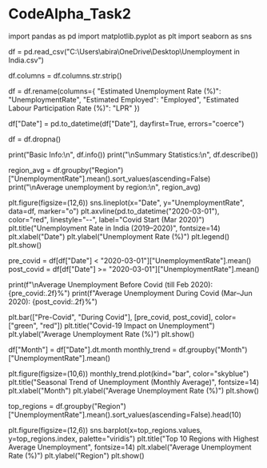 # CodeAlpha_Task2
import pandas as pd
import matplotlib.pyplot as plt
import seaborn as sns


df = pd.read_csv("C:\\Users\\abira\\OneDrive\\Desktop\\Unemployment in India.csv")


df.columns = df.columns.str.strip()


df = df.rename(columns={
    "Estimated Unemployment Rate (%)": "UnemploymentRate",
    "Estimated Employed": "Employed",
    "Estimated Labour Participation Rate (%)": "LPR"
})


df["Date"] = pd.to_datetime(df["Date"], dayfirst=True, errors="coerce")


df = df.dropna()

print("Basic Info:\n", df.info())
print("\nSummary Statistics:\n", df.describe())

region_avg = df.groupby("Region")["UnemploymentRate"].mean().sort_values(ascending=False)
print("\nAverage unemployment by region:\n", region_avg)


plt.figure(figsize=(12,6))
sns.lineplot(x="Date", y="UnemploymentRate", data=df, marker="o")
plt.axvline(pd.to_datetime("2020-03-01"), color="red", linestyle="--", label="Covid Start (Mar 2020)")
plt.title("Unemployment Rate in India (2019–2020)", fontsize=14)
plt.xlabel("Date")
plt.ylabel("Unemployment Rate (%)")
plt.legend()
plt.show()


pre_covid = df[df["Date"] < "2020-03-01"]["UnemploymentRate"].mean()
post_covid = df[df["Date"] >= "2020-03-01"]["UnemploymentRate"].mean()

print(f"\nAverage Unemployment Before Covid (till Feb 2020): {pre_covid:.2f}%")
print(f"Average Unemployment During Covid (Mar–Jun 2020): {post_covid:.2f}%")

plt.bar(["Pre-Covid", "During Covid"], [pre_covid, post_covid], color=["green", "red"])
plt.title("Covid-19 Impact on Unemployment")
plt.ylabel("Average Unemployment Rate (%)")
plt.show()


df["Month"] = df["Date"].dt.month
monthly_trend = df.groupby("Month")["UnemploymentRate"].mean()

plt.figure(figsize=(10,6))
monthly_trend.plot(kind="bar", color="skyblue")
plt.title("Seasonal Trend of Unemployment (Monthly Average)", fontsize=14)
plt.xlabel("Month")
plt.ylabel("Average Unemployment Rate (%)")
plt.show()


top_regions = df.groupby("Region")["UnemploymentRate"].mean().sort_values(ascending=False).head(10)

plt.figure(figsize=(12,6))
sns.barplot(x=top_regions.values, y=top_regions.index, palette="viridis")
plt.title("Top 10 Regions with Highest Average Unemployment", fontsize=14)
plt.xlabel("Average Unemployment Rate (%)")
plt.ylabel("Region")
plt.show()

